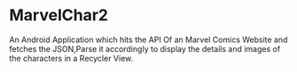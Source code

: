 # MarvelChar2
An Android Application which hits the API Of an Marvel Comics Website and fetches the JSON,Parse it accordingly to display the details and images of the characters in a Recycler View. 
